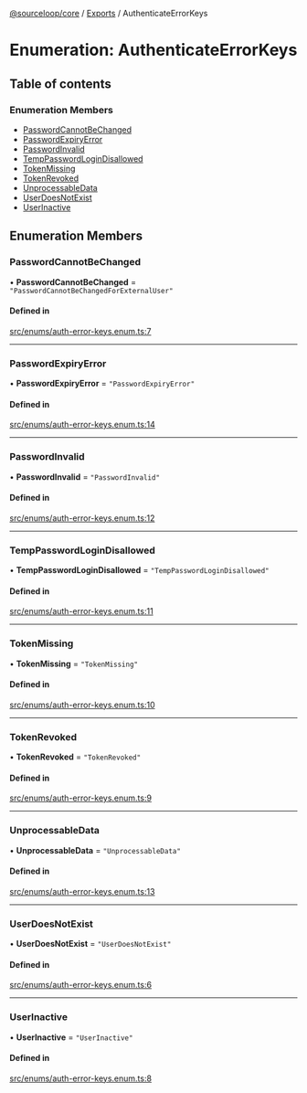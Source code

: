 [@sourceloop/core](../README.md) / [Exports](../modules.md) / AuthenticateErrorKeys

# Enumeration: AuthenticateErrorKeys

## Table of contents

### Enumeration Members

- [PasswordCannotBeChanged](AuthenticateErrorKeys.md#passwordcannotbechanged)
- [PasswordExpiryError](AuthenticateErrorKeys.md#passwordexpiryerror)
- [PasswordInvalid](AuthenticateErrorKeys.md#passwordinvalid)
- [TempPasswordLoginDisallowed](AuthenticateErrorKeys.md#temppasswordlogindisallowed)
- [TokenMissing](AuthenticateErrorKeys.md#tokenmissing)
- [TokenRevoked](AuthenticateErrorKeys.md#tokenrevoked)
- [UnprocessableData](AuthenticateErrorKeys.md#unprocessabledata)
- [UserDoesNotExist](AuthenticateErrorKeys.md#userdoesnotexist)
- [UserInactive](AuthenticateErrorKeys.md#userinactive)

## Enumeration Members

### PasswordCannotBeChanged

• **PasswordCannotBeChanged** = ``"PasswordCannotBeChangedForExternalUser"``

#### Defined in

[src/enums/auth-error-keys.enum.ts:7](https://github.com/sourcefuse/loopback4-microservice-catalog/blob/d35fdb3f0/packages/core/src/enums/auth-error-keys.enum.ts#L7)

___

### PasswordExpiryError

• **PasswordExpiryError** = ``"PasswordExpiryError"``

#### Defined in

[src/enums/auth-error-keys.enum.ts:14](https://github.com/sourcefuse/loopback4-microservice-catalog/blob/d35fdb3f0/packages/core/src/enums/auth-error-keys.enum.ts#L14)

___

### PasswordInvalid

• **PasswordInvalid** = ``"PasswordInvalid"``

#### Defined in

[src/enums/auth-error-keys.enum.ts:12](https://github.com/sourcefuse/loopback4-microservice-catalog/blob/d35fdb3f0/packages/core/src/enums/auth-error-keys.enum.ts#L12)

___

### TempPasswordLoginDisallowed

• **TempPasswordLoginDisallowed** = ``"TempPasswordLoginDisallowed"``

#### Defined in

[src/enums/auth-error-keys.enum.ts:11](https://github.com/sourcefuse/loopback4-microservice-catalog/blob/d35fdb3f0/packages/core/src/enums/auth-error-keys.enum.ts#L11)

___

### TokenMissing

• **TokenMissing** = ``"TokenMissing"``

#### Defined in

[src/enums/auth-error-keys.enum.ts:10](https://github.com/sourcefuse/loopback4-microservice-catalog/blob/d35fdb3f0/packages/core/src/enums/auth-error-keys.enum.ts#L10)

___

### TokenRevoked

• **TokenRevoked** = ``"TokenRevoked"``

#### Defined in

[src/enums/auth-error-keys.enum.ts:9](https://github.com/sourcefuse/loopback4-microservice-catalog/blob/d35fdb3f0/packages/core/src/enums/auth-error-keys.enum.ts#L9)

___

### UnprocessableData

• **UnprocessableData** = ``"UnprocessableData"``

#### Defined in

[src/enums/auth-error-keys.enum.ts:13](https://github.com/sourcefuse/loopback4-microservice-catalog/blob/d35fdb3f0/packages/core/src/enums/auth-error-keys.enum.ts#L13)

___

### UserDoesNotExist

• **UserDoesNotExist** = ``"UserDoesNotExist"``

#### Defined in

[src/enums/auth-error-keys.enum.ts:6](https://github.com/sourcefuse/loopback4-microservice-catalog/blob/d35fdb3f0/packages/core/src/enums/auth-error-keys.enum.ts#L6)

___

### UserInactive

• **UserInactive** = ``"UserInactive"``

#### Defined in

[src/enums/auth-error-keys.enum.ts:8](https://github.com/sourcefuse/loopback4-microservice-catalog/blob/d35fdb3f0/packages/core/src/enums/auth-error-keys.enum.ts#L8)
